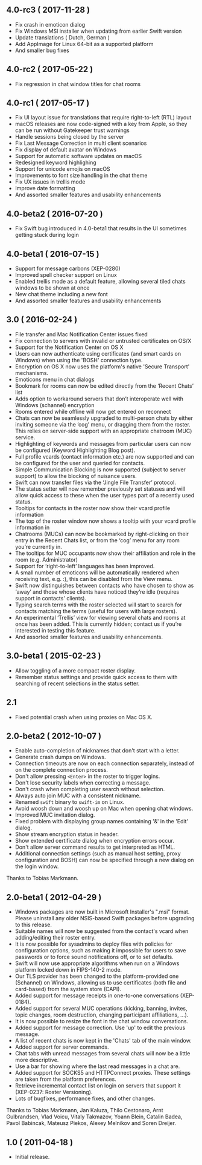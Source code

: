 4.0-rc3 ( 2017-11-28 )
----------------------
- Fix crash in emoticon dialog
- Fix Windows MSI installer when updating from earlier Swift version
- Update translations ( Dutch, German )
- Add AppImage for Linux 64-bit as a supported platform
- And smaller bug fixes

4.0-rc2 ( 2017-05-22 )
----------------------
- Fix regression in chat window titles for chat rooms

4.0-rc1 ( 2017-05-17 )
----------------------
- Fix UI layout issue for translations that require right-to-left (RTL) layout
- macOS releases are now code-signed with a key from Apple, so they can be run without Gatekeeper trust warnings
- Handle sessions being closed by the server
- Fix Last Message Correction in multi client scenarios
- Fix display of default avatar on Windows
- Support for automatic software updates on macOS
- Redesigned keyword highlighing
- Support for unicode emojis on macOS
- Improvements to font size handling in the chat theme
- Fix UX issues in trellis mode
- Improve date formatting
- And assorted smaller features and usability enhancements

4.0-beta2 ( 2016-07-20 )
------------------------
- Fix Swift bug introduced in 4.0-beta1 that results in the UI sometimes getting stuck during login

4.0-beta1 ( 2016-07-15 )
------------------------
- Support for message carbons (XEP-0280)
- Improved spell checker support on Linux
- Enabled trellis mode as a default feature, allowing several tiled chats windows to be shown at once
- New chat theme including a new font
- And assorted smaller features and usability enhancements

3.0 ( 2016-02-24 )
------------------
- File transfer and Mac Notification Center issues fixed
- Fix connection to servers with invalid or untrusted certificates on OS/X
- Support for the Notification Center on OS X
- Users can now authenticate using certificates (and smart cards on Windows) when using the 'BOSH' connection type.
- Encryption on OS X now uses the platform's native 'Secure Transport' mechanisms.
- Emoticons menu in chat dialogs
- Bookmark for rooms can now be edited directly from the ‘Recent Chats’ list
- Adds option to workaround servers that don’t interoperate well with Windows (schannel) encryption
- Rooms entered while offline will now get entered on reconnect
- Chats can now be seamlessly upgraded to multi-person chats by either inviting someone via the ‘cog’ menu, or dragging them from the roster. This relies on server-side support with an appropriate chatroom (MUC) service.
- Highlighting of keywords and messages from particular users can now be configured (Keyword Highlighting Blog post).
- Full profile vcards (contact information etc.) are now supported and can be configured for the user and queried for contacts.
- Simple Communication Blocking is now supported (subject to server support) to allow the blocking of nuisance users.
- Swift can now transfer files via the ‘Jingle File Transfer’ protocol.
- The status setter will now remember previously set statuses and will allow quick access to these when the user types part of a recently used status.
- Tooltips for contacts in the roster now show their vcard profile information
- The top of the roster window now shows a tooltip with your vcard profile information in
- Chatrooms (MUCs) can now be bookmarked by right-clicking on their entry in the Recent Chats list, or from the ‘cog’ menu for any room you’re currently in.
- The tooltips for MUC occupants now show their affiliation and role in the room (e.g. Administrator)
- Support for ‘right-to-left’ languages has been improved.
- A small number of emoticons will be automatically rendered when receiving text, e.g. :), this can be disabled from the View menu.
- Swift now distinguishes between contacts who have chosen to show as ‘away’ and those whose clients have noticed they’re idle (requires support in contacts' clients).
- Typing search terms with the roster selected will start to search for contacts matching the terms (useful for users with large rosters).
- An experimental ‘Trellis’ view for viewing several chats and rooms at once has been added. This is currently hidden; contact us if you’re interested in testing this feature.
- And assorted smaller features and usability enhancements.


3.0-beta1 ( 2015-02-23 )
------------------------
- Allow toggling of a more compact roster display.
- Remember status settings and provide quick access to them with searching of recent selections in the status setter.

2.1
---
- Fixed potential crash when using proxies on Mac OS X.

2.0-beta2 ( 2012-10-07 )
------------------------
- Enable auto-completion of nicknames that don't start with a letter.
- Generate crash dumps on Windows.
- Connection timeouts are now on each connection separately, instead of on the complete connection process.
- Don't allow pressing `<Enter>` in the roster to trigger logins.
- Don't lose security labels when correcting a message.
- Don't crash when completing user search without selection.
- Always auto join MUC with a consistent nickname.
- Renamed `swift` binary to `swift-im` on Linux.
- Avoid woosh down and woosh up on Mac when opening chat windows.
- Improved MUC invitation dialog.
- Fixed problem with displaying group names containing '&' in the 'Edit' dialog.
- Show stream encryption status in header.
- Show extended certificate dialog when encryption errors occur.
- Don't allow server command results to get interpreted as HTML.
- Additional connection settings (such as manual host setting, proxy configuration and BOSH) can now be specified through a new dialog on the login window.

Thanks to Tobias Markmann.


2.0-beta1 ( 2012-04-29 )
------------------------
- Windows packages are now built in Microsoft Installer's ".msi" format. Please 
  uninstall any older NSIS-based Swift packages before upgrading to this release.
- Suitable names will now be suggested from the contact's vcard when adding/editing their roster entry.
- It is now possible for sysadmins to deploy files with policies for configuration options, such as 
  making it impossible for users to save passwords or to force sound notifications off, or to set defaults.
- Swift will now use appropriate algorithms when run on a Windows platform locked down in FIPS-140-2 mode.
- Our TLS provider has been changed to the platform-provided one (Schannel) on Windows, 
  allowing us to use certificates (both file and card-based) from the system store (CAPI).
- Added support for message receipts in one-to-one conversations (XEP-0184).
- Added support for several MUC operations (kicking, banning, invites, topic changes, room destruction, 
  changing participant affiliations, ...).
- It is now possible to resize the font in the chat window conversations.
- Added support for message correction. Use 'up' to edit the previous message.
- A list of recent chats is now kept in the 'Chats' tab of the main window.
- Added support for server commands.
- Chat tabs with unread messages from several chats will now be a little more descriptive.
- Use a bar for showing where the last read messages in a chat are.
- Added support for SOCKS5 and HTTPConnect proxies. These settings are taken from the platform preferences.
- Retrieve incremental contact list on login on servers that support it (XEP-0237: Roster Versioning).
- Lots of bugfixes, performance fixes, and other changes.

Thanks to Tobias Markmann, Jan Kaluza, Thilo Cestonaro, Arnt Gulbrandsen, Vlad Voicu, Vitaly Takmazov,
Yoann Blein, Catalin Badea, Pavol Babincak, Mateusz Piekos, Alexey Melnikov and Soren Dreijer.


1.0 ( 2011-04-18 )
------------------
- Initial release.
